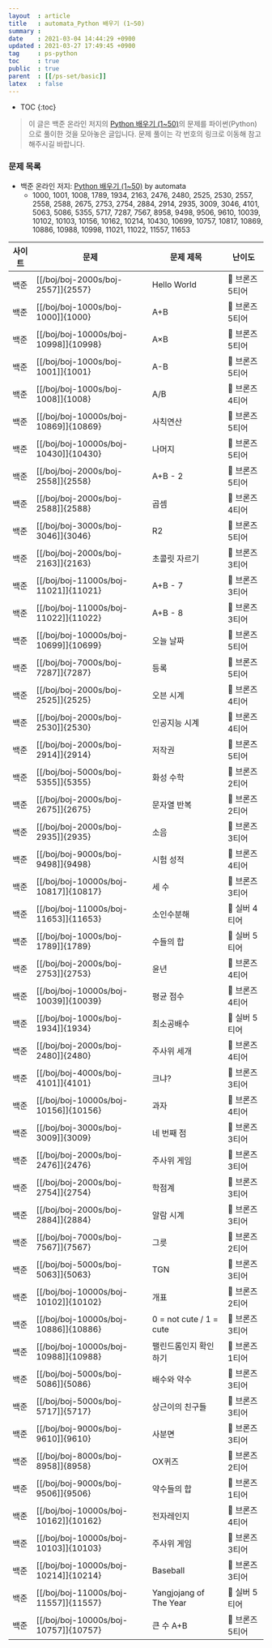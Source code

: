 ```yaml
---
layout  : article
title   : automata_Python 배우기 (1~50)
summary : 
date    : 2021-03-04 14:44:29 +0900
updated : 2021-03-27 17:49:45 +0900
tag     : ps-python
toc     : true
public  : true
parent  : [[/ps-set/basic]]
latex   : false
---
```

* TOC
{:toc}

> 이 글은 백준 온라인 저지의 [Python 배우기 (1~50)](https://www.acmicpc.net/workbook/view/459)의 문제를 파이썬(Python)으로 풀이한 것을 모아놓은 글입니다. 문제 풀이는 각 번호의 링크로 이동해 참고해주시길 바랍니다.

### 문제 목록

* 백준 온라인 저지: [Python 배우기 (1~50)](https://www.acmicpc.net/workbook/view/459) by automata
    * 1000, 1001, 1008, 1789, 1934, 2163, 2476, 2480, 2525, 2530, 2557, 2558, 2588, 2675, 2753, 2754, 2884, 2914, 2935, 3009, 3046, 4101, 5063, 5086, 5355, 5717, 7287, 7567, 8958, 9498, 9506, 9610, 10039, 10102, 10103, 10156, 10162, 10214, 10430, 10699, 10757, 10817, 10869, 10886, 10988, 10998, 11021, 11022, 11557, 11653

| 사이트 | 문제                                 | 문제 제목               | 난이도          |
| ------ | ------------------------------------ | ----------------------- | --------------- |
| 백준   | [[/boj/boj-2000s/boj-2557]]{2557}    | Hello World             | 🥉 브론즈 5티어 |
| 백준   | [[/boj/boj-1000s/boj-1000]]{1000}    | A+B                     | 🥉 브론즈 5티어 |
| 백준   | [[/boj/boj-10000s/boj-10998]]{10998} | A×B                     | 🥉 브론즈 5티어 |
| 백준   | [[/boj/boj-1000s/boj-1001]]{1001}    | A-B                     | 🥉 브론즈 5티어 |
| 백준   | [[/boj/boj-1000s/boj-1008]]{1008}    | A/B                     | 🥉 브론즈 4티어 |
| 백준   | [[/boj/boj-10000s/boj-10869]]{10869} | 사칙연산                | 🥉 브론즈 5티어 |
| 백준   | [[/boj/boj-10000s/boj-10430]]{10430} | 나머지                  | 🥉 브론즈 5티어 |
| 백준   | [[/boj/boj-2000s/boj-2558]]{2558}    | A+B - 2                 | 🥉 브론즈 5티어 |
| 백준   | [[/boj/boj-2000s/boj-2588]]{2588}    | 곱셈                    | 🥉 브론즈 4티어 |
| 백준   | [[/boj/boj-3000s/boj-3046]]{3046}    | R2                      | 🥉 브론즈 5티어 |
| 백준   | [[/boj/boj-2000s/boj-2163]]{2163}    | 초콜릿 자르기           | 🥉 브론즈 3티어 |
| 백준   | [[/boj/boj-11000s/boj-11021]]{11021} | A+B - 7                 | 🥉 브론즈 3티어 |
| 백준   | [[/boj/boj-11000s/boj-11022]]{11022} | A+B - 8                 | 🥉 브론즈 3티어 |
| 백준   | [[/boj/boj-10000s/boj-10699]]{10699} | 오늘 날짜               | 🥉 브론즈 5티어 |
| 백준   | [[/boj/boj-7000s/boj-7287]]{7287}    | 등록                    | 🥉 브론즈 5티어 |
| 백준   | [[/boj/boj-2000s/boj-2525]]{2525}    | 오븐 시계               | 🥉 브론즈 4티어 |
| 백준   | [[/boj/boj-2000s/boj-2530]]{2530}    | 인공지능 시계           | 🥉 브론즈 4티어 |
| 백준   | [[/boj/boj-2000s/boj-2914]]{2914}    | 저작권                  | 🥉 브론즈 5티어 |
| 백준   | [[/boj/boj-5000s/boj-5355]]{5355}    | 화성 수학               | 🥉 브론즈 2티어 |
| 백준   | [[/boj/boj-2000s/boj-2675]]{2675}    | 문자열 반복             | 🥉 브론즈 2티어 |
| 백준   | [[/boj/boj-2000s/boj-2935]]{2935}    | 소음                    | 🥉 브론즈 3티어 |
| 백준   | [[/boj/boj-9000s/boj-9498]]{9498}    | 시험 성적               | 🥉 브론즈 4티어 |
| 백준   | [[/boj/boj-10000s/boj-10817]]{10817} | 세 수                   | 🥉 브론즈 3티어 |
| 백준   | [[/boj/boj-11000s/boj-11653]]{11653} | 소인수분해              | 🥈 실버 4티어   |
| 백준   | [[/boj/boj-1000s/boj-1789]]{1789}    | 수들의 합               | 🥈 실버 5티어   |
| 백준   | [[/boj/boj-2000s/boj-2753]]{2753}    | 윤년                    | 🥉 브론즈 4티어 |
| 백준   | [[/boj/boj-10000s/boj-10039]]{10039} | 평균 점수               | 🥉 브론즈 4티어 |
| 백준   | [[/boj/boj-1000s/boj-1934]]{1934}    | 최소공배수              | 🥈 실버 5티어   |
| 백준   | [[/boj/boj-2000s/boj-2480]]{2480}    | 주사위 세개             | 🥉 브론즈 4티어 |
| 백준   | [[/boj/boj-4000s/boj-4101]]{4101}    | 크냐?                   | 🥉 브론즈 3티어 |
| 백준   | [[/boj/boj-10000s/boj-10156]]{10156} | 과자                    | 🥉 브론즈 4티어 |
| 백준   | [[/boj/boj-3000s/boj-3009]]{3009}    | 네 번째 점              | 🥉 브론즈 3티어 |
| 백준   | [[/boj/boj-2000s/boj-2476]]{2476}    | 주사위 게임             | 🥉 브론즈 3티어 |
| 백준   | [[/boj/boj-2000s/boj-2754]]{2754}    | 학점계                  | 🥉 브론즈 3티어 |
| 백준   | [[/boj/boj-2000s/boj-2884]]{2884}    | 알람 시계               | 🥉 브론즈 3티어 |
| 백준   | [[/boj/boj-7000s/boj-7567]]{7567}    | 그릇                    | 🥉 브론즈 2티어 |
| 백준   | [[/boj/boj-5000s/boj-5063]]{5063}    | TGN                     | 🥉 브론즈 3티어 |
| 백준   | [[/boj/boj-10000s/boj-10102]]{10102} | 개표                    | 🥉 브론즈 2티어 |
| 백준   | [[/boj/boj-10000s/boj-10886]]{10886} | 0 = not cute / 1 = cute | 🥉 브론즈 3티어 |
| 백준   | [[/boj/boj-10000s/boj-10988]]{10988} | 팰린드롬인지 확인하기   | 🥉 브론즈 1티어 |
| 백준   | [[/boj/boj-5000s/boj-5086]]{5086}    | 배수와 약수             | 🥉 브론즈 3티어 |
| 백준   | [[/boj/boj-5000s/boj-5717]]{5717}    | 상근이의 친구들         | 🥉 브론즈 3티어 |
| 백준   | [[/boj/boj-9000s/boj-9610]]{9610}    | 사분면                  | 🥉 브론즈 3티어 |
| 백준   | [[/boj/boj-8000s/boj-8958]]{8958}    | OX퀴즈                  | 🥉 브론즈 2티어 |
| 백준   | [[/boj/boj-9000s/boj-9506]]{9506}    | 약수들의 합             | 🥉 브론즈 1티어 |
| 백준   | [[/boj/boj-10000s/boj-10162]]{10162} | 전자레인지              | 🥉 브론즈 4티어 |
| 백준   | [[/boj/boj-10000s/boj-10103]]{10103} | 주사위 게임             | 🥉 브론즈 3티어 |
| 백준   | [[/boj/boj-10000s/boj-10214]]{10214} | Baseball                | 🥉 브론즈 3티어 |
| 백준   | [[/boj/boj-11000s/boj-11557]]{11557} | Yangjojang of The Year  | 🥈 실버 5티어   |
| 백준   | [[/boj/boj-10000s/boj-10757]]{10757} | 큰 수 A+B               | 🥉 브론즈 5티어 |
